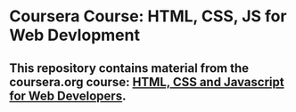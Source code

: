 # Coursera Course: HTML, CSS, JS for Web Devlopment

## This repository contains material from the coursera.org course: [HTML, CSS and Javascript for Web Developers](https://www.coursera.org/learn/html-css-javascript-for-web-developers).
